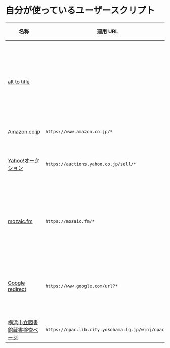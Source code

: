 # 自分が使っているユーザースクリプト

| 名称                                                                                                                                              | 適用 URL                                           | 処理内容                                                               |
| ------------------------------------------------------------------------------------------------------------------------------------------------- | -------------------------------------------------- | ---------------------------------------------------------------------- |
| [alt to title](https://github.com/SaekiTominaga/browser/raw/main/workspaces/userscript/dist/alt-to-title.user.js)                                 |                                                    | 画像の `alt` 属性値をツールチップ表示するため `title` 属性にコピーする |
| [Amazon.co.jp](https://github.com/SaekiTominaga/browser/raw/main/workspaces/userscript/dist/amazon_co_jp.user.js)                                 | `https://www.amazon.co.jp/*`                       | リンク改善                                                             |
| [Yahoo!オークション](https://github.com/SaekiTominaga/browser/raw/main/workspaces/userscript/dist/auctions_yahoo_co_jp.user.js)                   | `https://auctions.yahoo.co.jp/sell/*`              | 出品フォームのキーボード操作の改善                                     |
| [mozaic.fm](https://github.com/SaekiTominaga/browser/raw/main/workspaces/userscript/dist/mozaic_fm.user.js)                                       | `https://mozaic.fm/*`                              | Web podcast を Cookie 無効環境でも聴けるようにする                     |
| [Google redirect](https://github.com/SaekiTominaga/browser/raw/main/workspaces/userscript/dist/google_com_url.user.js)                            | `https://www.google.com/url?*`                     | リダイレクト画面を表示せず即リダイレクトする                           |
| [横浜市立図書館蔵書検索ページ](https://github.com/SaekiTominaga/browser/raw/main/workspaces/userscript/dist/opac_lib_city_yokohama_lg_jp.user.js) | `https://opac.lib.city.yokohama.lg.jp/winj/opac/*` | フォーム UI の改善                                                     |
